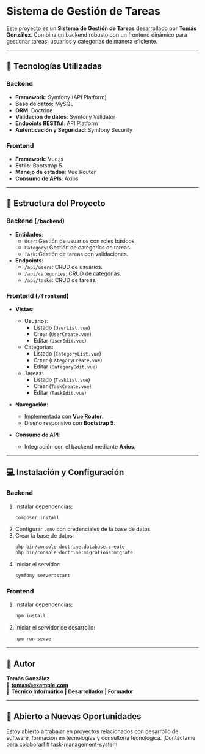 # Sistema de Gestión de Tareas

Este proyecto es un **Sistema de Gestión de Tareas** desarrollado por **Tomás González**. Combina un backend robusto con un frontend dinámico para gestionar tareas, usuarios y categorías de manera eficiente.

---

## 🚀 Tecnologías Utilizadas

### Backend
- **Framework**: Symfony (API Platform)
- **Base de datos**: MySQL
- **ORM**: Doctrine
- **Validación de datos**: Symfony Validator
- **Endpoints RESTful**: API Platform
- **Autenticación y Seguridad**: Symfony Security

### Frontend
- **Framework**: Vue.js
- **Estilo**: Bootstrap 5
- **Manejo de estados**: Vue Router
- **Consumo de APIs**: Axios

---

## 📂 Estructura del Proyecto

### Backend (`/backend`)
- **Entidades**:
  - `User`: Gestión de usuarios con roles básicos.
  - `Category`: Gestión de categorías de tareas.
  - `Task`: Gestión de tareas con validaciones.
- **Endpoints**:
  - `/api/users`: CRUD de usuarios.
  - `/api/categories`: CRUD de categorías.
  - `/api/tasks`: CRUD de tareas.

### Frontend (`/frontend`)
- **Vistas**:
  - Usuarios:
    - Listado (`UserList.vue`)
    - Crear (`UserCreate.vue`)
    - Editar (`UserEdit.vue`)
  - Categorías:
    - Listado (`CategoryList.vue`)
    - Crear (`CategoryCreate.vue`)
    - Editar (`CategoryEdit.vue`)
  - Tareas:
    - Listado (`TaskList.vue`)
    - Crear (`TaskCreate.vue`)
    - Editar (`TaskEdit.vue`)

- **Navegación**:
  - Implementada con **Vue Router**.
  - Diseño responsivo con **Bootstrap 5**.
- **Consumo de API**:
  - Integración con el backend mediante **Axios**.

---

## 💻 Instalación y Configuración

### Backend
1. Instalar dependencias:
   ```bash
   composer install
   ```
2. Configurar `.env` con credenciales de la base de datos.
3. Crear la base de datos:
   ```bash
   php bin/console doctrine:database:create
   php bin/console doctrine:migrations:migrate
   ```
4. Iniciar el servidor:
   ```bash
   symfony server:start
   ```

### Frontend
1. Instalar dependencias:
   ```bash
   npm install
   ```
2. Iniciar el servidor de desarrollo:
   ```bash
   npm run serve
   ```

---

## 🌟 Autor

**Tomás González**  
📧 **[tomas@example.com](mailto:tomas@example.com)**  
💼 **Técnico Informático | Desarrollador | Formador**

---

## 📢 Abierto a Nuevas Oportunidades

Estoy abierto a trabajar en proyectos relacionados con desarrollo de software, formación en tecnologías y consultoría tecnológica. ¡Contáctame para colaborar!
#   t a s k - m a n a g e m e n t - s y s t e m  
 